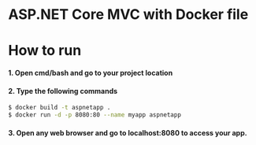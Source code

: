 # ASP.NET Core MVC with Docker file

# How to run 

####  1. Open cmd/bash and go to your project location
####  2. Type the following commands

```sh
$ docker build -t aspnetapp .
$ docker run -d -p 8080:80 --name myapp aspnetapp
```
####  3. Open any web browser and go to localhost:8080 to access your app.